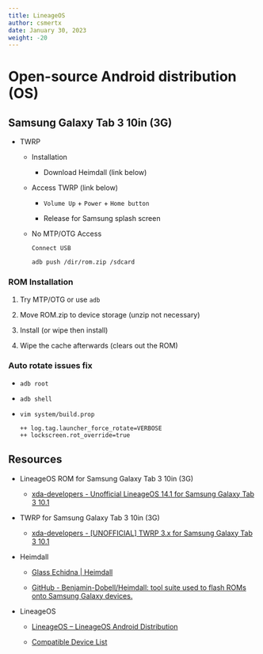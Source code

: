 ```yaml
---
title: LineageOS
author: csmertx
date: January 30, 2023
weight: -20
---
```


# Open-source Android distribution (OS)

## Samsung Galaxy Tab 3 10in (3G)

- TWRP

    - Installation

        - Download Heimdall (link below)

    - Access TWRP (link below)

        - ```Volume Up``` + ```Power``` + ```Home button```

        - Release for Samsung splash screen

    - No MTP/OTG Access

        ```Connect USB```

        ```adb push /dir/rom.zip /sdcard```

### ROM Installation

1. Try MTP/OTG or use ```adb```

2. Move ROM.zip to device storage (unzip not necessary)

3. Install (or wipe then install)

4. Wipe the cache afterwards (clears out the ROM)

### Auto rotate issues fix

- ```adb root```

- ```adb shell```

- ```vim system/build.prop```

    ```
    ++ log.tag.launcher_force_rotate=VERBOSE
    ++ lockscreen.rot_override=true
    ```

## Resources

- LineageOS ROM for Samsung Galaxy Tab 3 10in (3G)

    - [xda-developers - Unofficial LineageOS 14.1 for Samsung Galaxy Tab 3 10.1​](https://forum.xda-developers.com/galaxy-tab-3/development-10/rom-lineageos-14-1-t3587761)

- TWRP for Samsung Galaxy Tab 3 10in (3G) 

    - [xda-developers - [UNOFFICIAL] TWRP 3.x for Samsung Galaxy Tab 3 10.1](https://forum.xda-developers.com/galaxy-tab-3/development-10/recovery-twrp-3-x-samsung-galaxy-tab-3-t3340938)
- Heimdall

    - [Glass Echidna | Heimdall](https://glassechidna.com.au/heimdall/)

    - [GitHub - Benjamin-Dobell/Heimdall: tool suite used to flash ROMs onto Samsung Galaxy devices.](https://github.com/Benjamin-Dobell/Heimdall)

- LineageOS

    - [LineageOS – LineageOS Android Distribution](https://lineageos.org)

    - [Compatible Device List](https://wiki.lineageos.org/devices/)